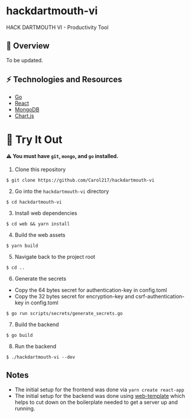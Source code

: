 # hackdartmouth-vi
HACK DARTMOUTH VI - Productivity Tool

## :pencil: Overview

To be updated.

## :zap: Technologies and Resources
- [Go](https://golang.org/)
- [React](https://reactjs.org/)
- [MongoDB](https://www.mongodb.com/)
- [Chart.js](https://www.chartjs.org/)

# :balloon: Try It Out
#### :warning: You must have `git`, `mongo`, and `go` installed.

1. Clone this repository

```
$ git clone https://github.com/Carol217/hackdartmouth-vi
```

2. Go into the `hackdartmouth-vi` directory

```
$ cd hackdartmouth-vi
```

3. Install web dependencies

```
$ cd web && yarn install
```

4. Build the web assets

```
$ yarn build
```

5. Navigate back to the project root

```
$ cd ..
```

6. Generate the secrets

- Copy the 64 bytes secret for authentication-key in config.toml
- Copy the 32 bytes secret for encryption-key and csrf-authentication-key in config.toml

```
$ go run scripts/secrets/generate_secrets.go
```

7. Build the backend

```
$ go build
```

8. Run the backend

```
$ ./hackdartmouth-vi --dev
```

## Notes
- The initial setup for the frontend was done via `yarn create react-app`
- The initial setup for the backend was done using [web-template](https://github.com/PGo-Projects/web-template) which helps to cut down
  on the boilerplate needed to get a server up and running.
